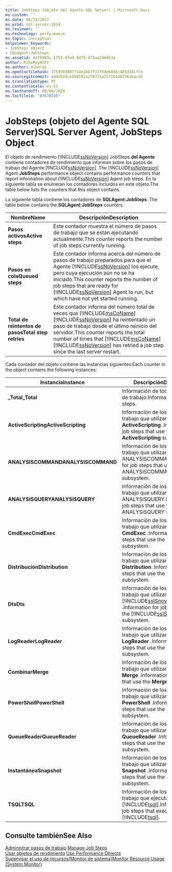 ```yaml
---
title: JobSteps (objeto del Agente SQL Server) | Microsoft Docs
ms.custom: ''
ms.date: 06/13/2017
ms.prod: sql-server-2014
ms.reviewer: ''
ms.technology: performance
ms.topic: conceptual
helpviewer_keywords:
- JobSteps object
- SQLAgent:JobSteps
ms.assetid: 44f9983c-1753-4fe0-8475-973aa2460b3a
author: MikeRayMSFT
ms.author: mikeray
ms.openlocfilehash: 3759303807714e2bb7f71f59e644bc485d36cfcb
ms.sourcegitcommit: ad4d92dce894592a259721a1571b1d8736abacdb
ms.translationtype: MT
ms.contentlocale: es-ES
ms.lasthandoff: 08/04/2020
ms.locfileid: "87670335"
---
```

# <a name="sql-server-agent-jobsteps-object"></a><span data-ttu-id="0bd45-102">JobSteps (objeto del Agente SQL Server)</span><span class="sxs-lookup"><span data-stu-id="0bd45-102">SQL Server Agent, JobSteps Object</span></span>
  <span data-ttu-id="0bd45-103">El objeto de rendimiento [!INCLUDE[ssNoVersion](../../includes/ssnoversion-md.md)] JobSteps **del Agente** contiene contadores de rendimiento que informan sobre los pasos de trabajo del Agente [!INCLUDE[ssNoVersion](../../includes/ssnoversion-md.md)] .</span><span class="sxs-lookup"><span data-stu-id="0bd45-103">The [!INCLUDE[ssNoVersion](../../includes/ssnoversion-md.md)] Agent **JobSteps** performance object contains performance counters that report information about [!INCLUDE[ssNoVersion](../../includes/ssnoversion-md.md)] Agent job steps.</span></span> <span data-ttu-id="0bd45-104">En la siguiente tabla se enumeran los contadores incluidos en este objeto.</span><span class="sxs-lookup"><span data-stu-id="0bd45-104">The table below lists the counters that this object contains.</span></span>  
  
 <span data-ttu-id="0bd45-105">La siguiente tabla contiene los contadores de **SQLAgent:JobSteps** .</span><span class="sxs-lookup"><span data-stu-id="0bd45-105">The table below contains the **SQLAgent:JobSteps** counters.</span></span>  
  
|<span data-ttu-id="0bd45-106">Nombre</span><span class="sxs-lookup"><span data-stu-id="0bd45-106">Name</span></span>|<span data-ttu-id="0bd45-107">Descripción</span><span class="sxs-lookup"><span data-stu-id="0bd45-107">Description</span></span>|  
|----------|-----------------|  
|<span data-ttu-id="0bd45-108">**Pasos activos**</span><span class="sxs-lookup"><span data-stu-id="0bd45-108">**Active steps**</span></span>|<span data-ttu-id="0bd45-109">Este contador muestra el número de pasos de trabajo que se están ejecutando actualmente.</span><span class="sxs-lookup"><span data-stu-id="0bd45-109">This counter reports the number of job steps currently running.</span></span>|  
|<span data-ttu-id="0bd45-110">**Pasos en cola**</span><span class="sxs-lookup"><span data-stu-id="0bd45-110">**Queued steps**</span></span>|<span data-ttu-id="0bd45-111">Este contador informa acerca del número de pasos de trabajo preparados para que el Agente [!INCLUDE[ssNoVersion](../../includes/ssnoversion-md.md)] los ejecute, pero cuya ejecución aún no se ha iniciado.</span><span class="sxs-lookup"><span data-stu-id="0bd45-111">This counter reports the number of job steps that are ready for [!INCLUDE[ssNoVersion](../../includes/ssnoversion-md.md)] Agent to run, but which have not yet started running.</span></span>|  
|<span data-ttu-id="0bd45-112">**Total de reintentos de pasos**</span><span class="sxs-lookup"><span data-stu-id="0bd45-112">**Total step retries**</span></span>|<span data-ttu-id="0bd45-113">Este contador informa del número total de veces que [!INCLUDE[msCoName](../../includes/msconame-md.md)] [!INCLUDE[ssNoVersion](../../includes/ssnoversion-md.md)] ha reintentado un paso de trabajo desde el último reinicio del servidor.</span><span class="sxs-lookup"><span data-stu-id="0bd45-113">This counter reports the total number of times that [!INCLUDE[msCoName](../../includes/msconame-md.md)] [!INCLUDE[ssNoVersion](../../includes/ssnoversion-md.md)] has retried a job step since the last server restart.</span></span>|  
  
 <span data-ttu-id="0bd45-114">Cada contador del objeto contiene las instancias siguientes:</span><span class="sxs-lookup"><span data-stu-id="0bd45-114">Each counter in the object contains the following instances:</span></span>  
  
|<span data-ttu-id="0bd45-115">Instancia</span><span class="sxs-lookup"><span data-stu-id="0bd45-115">Instance</span></span>|<span data-ttu-id="0bd45-116">Descripción</span><span class="sxs-lookup"><span data-stu-id="0bd45-116">Description</span></span>|  
|--------------|-----------------|  
|<span data-ttu-id="0bd45-117">**_Total**</span><span class="sxs-lookup"><span data-stu-id="0bd45-117">**_Total**</span></span>|<span data-ttu-id="0bd45-118">Información de todos los pasos de trabajo.</span><span class="sxs-lookup"><span data-stu-id="0bd45-118">Information for all job steps.</span></span>|  
|<span data-ttu-id="0bd45-119">**ActiveScripting**</span><span class="sxs-lookup"><span data-stu-id="0bd45-119">**ActiveScripting**</span></span>|<span data-ttu-id="0bd45-120">Información de los pasos de trabajo que utilizan el subsistema **ActiveScripting** .</span><span class="sxs-lookup"><span data-stu-id="0bd45-120">Information for job steps that use the **ActiveScripting** subsystem.</span></span>|  
|<span data-ttu-id="0bd45-121">**ANALYSISCOMMAND**</span><span class="sxs-lookup"><span data-stu-id="0bd45-121">**ANALYSISCOMMAND**</span></span>|<span data-ttu-id="0bd45-122">Información de los pasos de trabajo que utilizan el subsistema ANALYSISCOMMAND.</span><span class="sxs-lookup"><span data-stu-id="0bd45-122">Information for job steps that use the ANALYSISCOMMAND subsystem.</span></span>|  
|<span data-ttu-id="0bd45-123">**ANALYSISQUERY**</span><span class="sxs-lookup"><span data-stu-id="0bd45-123">**ANALYSISQUERY**</span></span>|<span data-ttu-id="0bd45-124">Información de los pasos de trabajo que utilizan el subsistema ANALYSISQUERY.</span><span class="sxs-lookup"><span data-stu-id="0bd45-124">Information for job steps that use the ANALYSISQUERY subsystem.</span></span>|  
|<span data-ttu-id="0bd45-125">**CmdExec**</span><span class="sxs-lookup"><span data-stu-id="0bd45-125">**CmdExec**</span></span>|<span data-ttu-id="0bd45-126">Información de los pasos de trabajo que utilizan el subsistema **CmdExec** .</span><span class="sxs-lookup"><span data-stu-id="0bd45-126">Information for job steps that use the **CmdExec** subsystem.</span></span>|  
|<span data-ttu-id="0bd45-127">**Distribución**</span><span class="sxs-lookup"><span data-stu-id="0bd45-127">**Distribution**</span></span>|<span data-ttu-id="0bd45-128">Información de los pasos de trabajo que utilizan el subsistema **Distribution** .</span><span class="sxs-lookup"><span data-stu-id="0bd45-128">Information for job steps that use the **Distribution** subsystem.</span></span>|  
|<span data-ttu-id="0bd45-129">**Dts**</span><span class="sxs-lookup"><span data-stu-id="0bd45-129">**Dts**</span></span>|<span data-ttu-id="0bd45-130">Información de los pasos de trabajo que utilizan el subsistema [!INCLUDE[ssISnoversion](../../includes/ssisnoversion-md.md)] .</span><span class="sxs-lookup"><span data-stu-id="0bd45-130">Information for job steps that use the [!INCLUDE[ssISnoversion](../../includes/ssisnoversion-md.md)] subsystem.</span></span>|  
|<span data-ttu-id="0bd45-131">**LogReader**</span><span class="sxs-lookup"><span data-stu-id="0bd45-131">**LogReader**</span></span>|<span data-ttu-id="0bd45-132">Información de los pasos de trabajo que utilizan el subsistema **LogReader** .</span><span class="sxs-lookup"><span data-stu-id="0bd45-132">Information for job steps that use the **LogReader** subsystem.</span></span>|  
|<span data-ttu-id="0bd45-133">**Combinar**</span><span class="sxs-lookup"><span data-stu-id="0bd45-133">**Merge**</span></span>|<span data-ttu-id="0bd45-134">Información de los pasos de trabajo que utilizan el subsistema **Merge** .</span><span class="sxs-lookup"><span data-stu-id="0bd45-134">Information for job steps that use the **Merge** subsystem.</span></span>|  
|<span data-ttu-id="0bd45-135">**PowerShell**</span><span class="sxs-lookup"><span data-stu-id="0bd45-135">**PowerShell**</span></span>|<span data-ttu-id="0bd45-136">Información de los pasos de trabajo que utilizan el subsistema **PowerShell** .</span><span class="sxs-lookup"><span data-stu-id="0bd45-136">Information for job steps that use the **PowerShell** subsystem.</span></span>|  
|<span data-ttu-id="0bd45-137">**QueueReader**</span><span class="sxs-lookup"><span data-stu-id="0bd45-137">**QueueReader**</span></span>|<span data-ttu-id="0bd45-138">Información de los pasos de trabajo que utilizan el subsistema **QueueReader** .</span><span class="sxs-lookup"><span data-stu-id="0bd45-138">Information for job steps that use the **QueueReader** subsystem.</span></span>|  
|<span data-ttu-id="0bd45-139">**Instantánea**</span><span class="sxs-lookup"><span data-stu-id="0bd45-139">**Snapshot**</span></span>|<span data-ttu-id="0bd45-140">Información de los pasos de trabajo que utilizan el subsistema **Snapshot** .</span><span class="sxs-lookup"><span data-stu-id="0bd45-140">Information for job steps that use the **Snapshot** subsystem.</span></span>|  
|<span data-ttu-id="0bd45-141">**TSQL**</span><span class="sxs-lookup"><span data-stu-id="0bd45-141">**TSQL**</span></span>|<span data-ttu-id="0bd45-142">Información de los pasos de trabajo que ejecutan [!INCLUDE[tsql](../../includes/tsql-md.md)].</span><span class="sxs-lookup"><span data-stu-id="0bd45-142">Information for job steps that execute [!INCLUDE[tsql](../../includes/tsql-md.md)].</span></span>|  
  
## <a name="see-also"></a><span data-ttu-id="0bd45-143">Consulte también</span><span class="sxs-lookup"><span data-stu-id="0bd45-143">See Also</span></span>  
 <span data-ttu-id="0bd45-144">[Administrar pasos de trabajo](../../ssms/agent/manage-job-steps.md) </span><span class="sxs-lookup"><span data-stu-id="0bd45-144">[Manage Job Steps](../../ssms/agent/manage-job-steps.md) </span></span>  
 <span data-ttu-id="0bd45-145">[Usar objetos de rendimiento](../../ssms/agent/use-performance-objects.md) </span><span class="sxs-lookup"><span data-stu-id="0bd45-145">[Use Performance Objects](../../ssms/agent/use-performance-objects.md) </span></span>  
 [<span data-ttu-id="0bd45-146">Supervisar el uso de recursos&#40;Monitor de sistema&#41;</span><span class="sxs-lookup"><span data-stu-id="0bd45-146">Monitor Resource Usage &#40;System Monitor&#41;</span></span>](monitor-resource-usage-system-monitor.md)  
  
  
